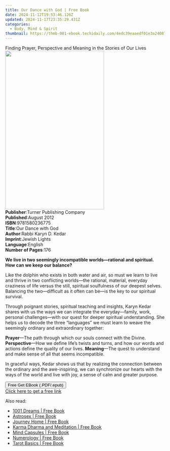```yaml
---
title: Our Dance with God | Free Book
date: 2024-11-12T19:53:46.126Z
updated: 2024-11-17T23:35:29.431Z
categories:
  - Body, Mind & Spirit
thumbnail: https://thmb-001-ebook.techidaily.com/4edc39eaaedf01e3a240870ae5c570bba8008431ca4c2c1ac8adb9841d1d44bc.jpg
---
```

<main id="book-container">
  <div class="flex flex-col">
    <div class="book-brief flex-1 py-6 px-4 sm:p-6 md:py-10 md:px-8">
      <!-- brief-->
      <div class="book-brief-main">
        Finding Prayer, Perspective and Meaning in the Stories of Our Lives
      </div>
    </div>
    <div
      class="book-meta-info flex-1 grid gap-4 col-start-1 col-end-3 row-start-1 sm:mb-6 sm:grid-cols-4 lg:gap-6 lg:col-start-2 lg:row-end-6 lg:row-span-6 lg:mb-0"
    >
      <div
        class="book-meta-info-left place-content-center mt-4 p-4 text-sm leading-6 col-start-2 col-span-2 dark:text-slate-400"
      >
        <img
          class="w-full h-500 object-cover rounded-lg sm:h-255 sm:col-span-2 lg:col-span-full"
          src="https://img-001-ebook.techidaily.com/d3f2d0011916b72ebe9c90ab669d2e873e1d39874f0e93484323c271c53e1985.jpg"
          alt=""
          width="312"
          height="500"
        />
      </div>
      <div
        class="book-meta-info-right mt-2 col-start-1 row-start-2 col-span-3 self-center"
      >
        <!-- meta data  -->
        <div class="flex flex-col px-4 md:px-8">
          <div class="flex-1">
            <strong>Publisher</strong>:<span class="px-2"
              >Turner Publishing Company</span
            >
          </div>
          <div class="flex-1">
            <strong>Published</strong>:<span class="px-2">August 2012</span>
          </div>
          <div class="flex-1">
            <strong>ISBN</strong>:<span class="px-2">9781580236775</span>
          </div>
          <div class="flex-1">
            <strong>Title</strong>:<span class="px-2">Our Dance with God</span>
          </div>
          <div class="flex-1">
            <strong>Author</strong>:<span class="px-2"
              >Rabbi Karyn D. Kedar</span
            >
          </div>
          <div class="flex-1">
            <strong>Imprint</strong>:<span class="px-2">Jewish Lights</span>
          </div>
          <div class="flex-1">
            <strong>Language</strong>:<span class="px-2">English</span>
          </div>
          <div class="flex-1">
            <strong>Number of Pages</strong>:<span class="px-2">176</span>
          </div>
        </div>
      </div>
    </div>
    <div class="book-description flex-1 py-6 px-4 sm:p-6 md:py-10 md:px-8">
      <div class="book-description-main">
        <div accordion-content="" id="description">
          <p>
            <b
              >We live in two seemingly incompatible worlds—rational and
              spiritual. <br />How can we keep our balance?
            </b>
          </p>
          <p>
            Like the dolphin who exists in both water and air, so must we learn
            to live and thrive in two conflicting worlds—the rational, material,
            everyday craziness of life versus the still, spiritual soulfulness
            of our deepest selves. Balancing the two—difficult as it often can
            be—is the key to our spiritual survival.
          </p>
          <p>
            Through poignant stories, spiritual teaching and insights, Karyn
            Kedar shares with us the ways we can integrate the everyday—family,
            work, personal challenges—with our quest for deeper spiritual
            understanding. She helps us to decode the three “languages” we must
            learn to weave the seemingly ordinary and extraordinary together:
          </p>
          <b>Prayer</b>—The path through which our souls connect with the
          Divine. <b>Perspective</b>—How we define life’s twists and turns, and
          how our words and actions define the quality of our lives.
          <b>Meaning</b>—The quest to understand and make sense of all that
          seems incompatible.
          <p>
            In graceful ways, Kedar shows us that by realizing the connection
            between the ordinary and the awe-inspiring, we can synchronize our
            hearts with the ways of the world and live with joy, a sense of calm
            and greater purpose.
          </p>
        </div>
        <div class="accordion-fader"></div>
      </div>
    </div>
    <div class="book-excerpts flex-1 py-6 px-4 sm:p-6 md:py-10 md:px-8"></div>
    <div
      class="book-about-author flex-1 py-6 px-4 sm:p-6 md:py-10 md:px-8"
    ></div>
    <div class="book-free-get flex-1 py-6 px-4 sm:p-6 md:py-10 md:px-8">
      <button
        id="btn-free-get"
        class="bg-blue-500 hover:bg-blue-700 text-white font-bold py-2 px-4 rounded"
      >
        Free Get EBook (.PDF/.epub)
      </button>
      <div id="countdown-display" class="px-2 text-lg mt-2"></div>
      <a
        id="free-link"
        class="hidden bg-blue-500 hover:bg-blue-700 text-white font-bold py-2 px-4 rounded"
        href="https://www.ebooks.com/en-us/book/96499428/our-dance-with-god/rabbi-karyn-d-kedar/"
        target="_blank"
        >Click here to get a free link</a
      >
    </div>
    <script>
      let countdownTime = 0;
      let countdownInterval = null;
      document
        .getElementById('btn-free-get')
        .addEventListener('click', startCountdown);
      function startCountdown() {
        countdownTime = new Date().getTime() + 60000 * 3;
        countdownInterval = setInterval(updateCountdown, 1000);
        document.getElementById('btn-free-get').disabled = true;
        document
          .getElementById('btn-free-get')
          .classList.add('bg-gray-500', 'cursor-not-allowed');
      }
      function updateCountdown() {
        let currentTime = new Date().getTime();
        let timeLeft = countdownTime - currentTime;
        let secondsLeft = Math.floor(timeLeft / 1000);
        document.getElementById('countdown-display').innerHTML =
          `Remaining time: ${secondsLeft} seconds.`;
        if (secondsLeft <= 0) {
          clearInterval(countdownInterval);
          document.getElementById('btn-free-get').classList.add('hidden');
          document.getElementById('free-link').classList.remove('hidden');
          document.getElementById('countdown-display').innerHTML = '';
        }
      }
    </script>
  </div>
</main>

<ins class="adsbygoogle"
      style="display:block"
      data-ad-client="ca-pub-7571918770474297"
      data-ad-slot="8358498916"
      data-ad-format="auto"
      data-full-width-responsive="true"></ins>
    

<span class="atpl-alsoreadstyle">Also read:</span>
<div><ul>
<li><a href="https://novels-ebooks.techidaily.com/210861008-9781454948476-1001-dreams/"><u>1001 Dreams | Free Book</u></a></li>
<li><a href="https://novels-ebooks.techidaily.com/210861007-9781454950820-astrosex/"><u>Astrosex | Free Book</u></a></li>
<li><a href="https://novels-ebooks.techidaily.com/210861088-9780995094116-journey-home/"><u>Journey Home | Free Book</u></a></li>
<li><a href="https://novels-ebooks.techidaily.com/210861104-9798887753133-karma-dharma-and-meditation/"><u>Karma Dharma and Meditation | Free Book</u></a></li>
<li><a href="https://novels-ebooks.techidaily.com/210860841-9781802275421-mind-capsules/"><u>Mind Capsules | Free Book</u></a></li>
<li><a href="https://novels-ebooks.techidaily.com/210861012-9781454950844-numerology/"><u>Numerology | Free Book</u></a></li>
<li><a href="https://novels-ebooks.techidaily.com/210861009-9781454952589-tarot-basics/"><u>Tarot Basics | Free Book</u></a></li>
</ul></div>

